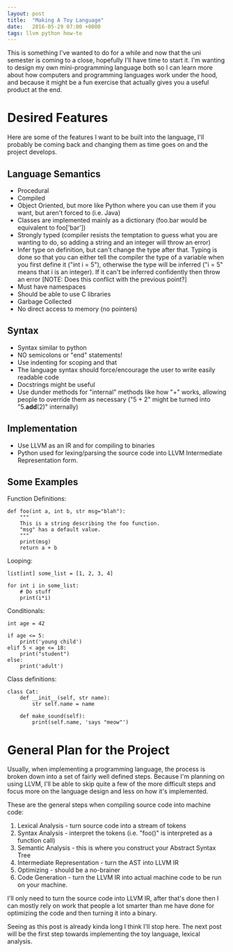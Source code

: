 ```yaml
---
layout: post
title:  "Making A Toy Language"
date:   2016-05-29 07:00 +0800
tags: llvm python how-to
---
```


This is something I've wanted to do for a while and now that the uni semester
is coming to a close, hopefully I'll have time to start it. I'm wanting to
design my own mini-programming language both so I can learn more about how
computers and programming languages work under the hood, and because it might
be a fun exercise that actually gives you a useful product at the end.


Desired Features
================

Here are some of the features I want to be built into the language, I'll
probably be coming back and changing them as time goes on and the project
develops.


Language Semantics
------------------

* Procedural
* Compiled
* Object Oriented, but more like Python where you can use them if you want, but
    aren't forced to (i.e. Java)
* Classes are implemented mainly as a dictionary (foo.bar would be equivalent
    to  foo['bar'])
* Strongly typed (compiler resists the temptation to guess what you are wanting
    to do, so adding a string and an integer will throw an error)
* Infer type on definition, but can't change the type after that. Typing is 
    done so that you can either tell the compiler the type of a variable when 
    you first define it ("int i = 5"), otherwise the type will be inferred 
    ("i = 5" means that i is an integer). If it can't be inferred confidently
    then throw an error [NOTE: Does this conflict with the previous point?] 
* Must have namespaces
* Should be able to use C libraries
* Garbage Collected
* No direct access to memory (no pointers)

Syntax
------
* Syntax similar to python
* NO semicolons or "end" statements!
* Use indenting for scoping and that
* The language syntax should force/encourage the user to write easily readable
    code
* Docstrings might be useful
* Use dunder methods for "internal" methods like how "+" works, allowing people
    to override them as necessary ("5 + 2" might be turned into "5.__add__(2)"
    internally)

Implementation
--------------
* Use LLVM as an IR and for compiling to binaries
* Python used for lexing/parsing the source code into LLVM Intermediate
    Representation form.

Some Examples
-------------

Function Definitions:

    def foo(int a, int b, str msg="blah"):
        """
        This is a string describing the foo function. 
        "msg" has a default value.  
        """
        print(msg)
        return a + b

Looping:

    list[int] some_list = [1, 2, 3, 4]

    for int i in some_list:
        # Do stuff
        print(i*i)

Conditionals:

    int age = 42

    if age <= 5:
        print('young child')
    elif 5 < age <= 18:
        print("student")
    else:
        print('adult')

Class definitions:

    class Cat:
        def __init__(self, str name):
            str self.name = name

        def make_sound(self):
            print(self.name, 'says "meow"')


General Plan for the Project
============================

Usually, when implementing a programming language, the process is broken down
into a set of fairly well defined steps. Because I'm planning on using LLVM, 
I'll be able to skip quite a few of the more difficult steps and focus more on
the language design and less on how it's implemented.

These are the general steps when compiling source code into machine code:

1. Lexical Analysis - turn source code into a stream of tokens
2. Syntax Analysis - interpret the tokens (i.e. "foo()" is interpreted as a
   function call)
3. Semantic Analysis - this is where you construct your Abstract Syntax Tree
4. Intermediate Representation - turn the AST into LLVM IR
5. Optimizing - should be a no-brainer
6. Code Generation - turn the LLVM IR into actual machine code to be run on
   your machine.

I'll only need to turn the source code into LLVM IR, after that's done then I
can mostly rely on work that people a lot smarter than me have done for
optimizing the code and then turning it into a binary.

Seeing as this post is already kinda long I think I'll stop here. The next post
will be the first step towards implementing the toy language, lexical analysis.
